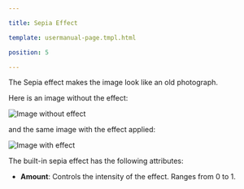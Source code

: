 ---
title: Sepia Effect
template: usermanual-page.tmpl.html
position: 5
---

The Sepia effect makes the image look like an old photograph.

Here is an image without the effect:

<img alt="Image without effect" src="/images/platform/posteffects/without_effects.png"></img>

and the same image with the effect applied:

<img alt="Image with effect" src="/images/platform/posteffects/with_sepia.png"></img>

The built-in sepia effect has the following attributes:

* **Amount**: Controls the intensity of the effect. Ranges from 0 to 1.


